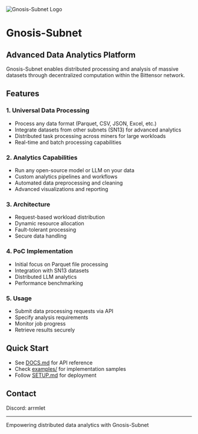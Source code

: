 <picture>
    <source srcset="./assets/gnosis.png">
    <img src="gnosis.png" alt="Gnosis-Subnet Logo">
</picture>

# Gnosis-Subnet

## Advanced Data Analytics Platform
Gnosis-Subnet enables distributed processing and analysis of massive datasets through decentralized computation within the Bittensor network.

## Features

### 1. **Universal Data Processing**
- Process any data format (Parquet, CSV, JSON, Excel, etc.)
- Integrate datasets from other subnets (SN13) for advanced analytics
- Distributed task processing across miners for large workloads
- Real-time and batch processing capabilities

### 2. **Analytics Capabilities**
- Run any open-source model or LLM on your data
- Custom analytics pipelines and workflows
- Automated data preprocessing and cleaning
- Advanced visualizations and reporting

### 3. **Architecture**
- Request-based workload distribution
- Dynamic resource allocation
- Fault-tolerant processing
- Secure data handling

### 4. **PoC Implementation**
- Initial focus on Parquet file processing
- Integration with SN13 datasets
- Distributed LLM analytics
- Performance benchmarking

### 5. **Usage**
- Submit data processing requests via API
- Specify analysis requirements
- Monitor job progress
- Retrieve results securely

## Quick Start
- See [DOCS.md](DOCS.md) for API reference
- Check [examples/](examples/) for implementation samples
- Follow [SETUP.md](SETUP.md) for deployment

## Contact
Discord: arrmlet

---
Empowering distributed data analytics with Gnosis-Subnet